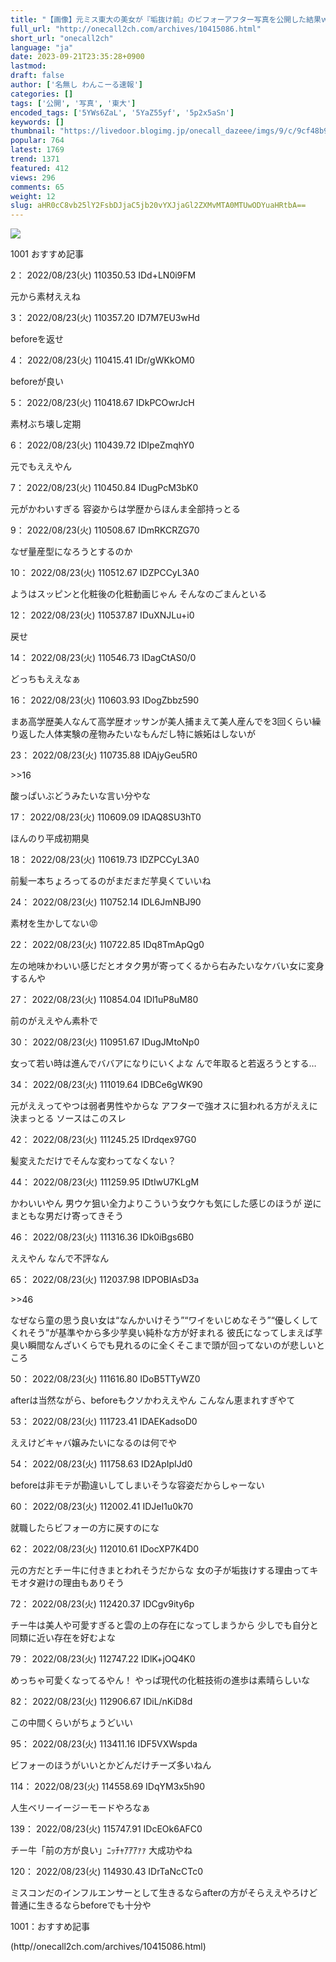 ```yaml
---
title: "【画像】元ミス東大の美女が『垢抜け前』のビフォーアフター写真を公開した結果ｗｗｗｗｗ "
full_url: "http://onecall2ch.com/archives/10415086.html"
short_url: "onecall2ch"
language: "ja"
date: 2023-09-21T23:35:28+0900
lastmod: 
draft: false
author: ['名無し わんこーる速報']
categories: []
tags: ['公開', '写真', '東大']
encoded_tags: ['5YWs6ZaL', '5YaZ55yf', '5p2x5aSn']
keywords: []
thumbnail: "https://livedoor.blogimg.jp/onecall_dazeee/imgs/9/c/9cf48b91-s.jpg"
popular: 764
latest: 1769
trend: 1371
featured: 412
views: 296
comments: 65
weight: 12
slug: aHR0cC8vb25lY2FsbDJjaC5jb20vYXJjaGl2ZXMvMTA0MTUwODYuaHRtbA==
---
```


![](https://livedoor.blogimg.jp/onecall_dazeee/imgs/9/c/9cf48b91-s.jpg)

<div> <p class='name2'> 1001 おすすめ記事</p> <p class='name2'>2： 2022/08/23(火) 110350.53 IDd+LN0i9FM</p><p class='onecall'> 元から素材ええね </p> <p class='name2'>3： 2022/08/23(火) 110357.20 ID7M7EU3wHd</p><p class='onecall'> beforeを返せ </p> <p class='name2'>4： 2022/08/23(火) 110415.41 IDr/gWKkOM0</p><p class='onecall'> beforeが良い </p> <p class='name2'>5： 2022/08/23(火) 110418.67 IDkPCOwrJcH</p><p class='onecall'> 素材ぶち壊し定期 </p> <p class='name2'>6： 2022/08/23(火) 110439.72 IDIpeZmqhY0</p><p class='onecall'> 元でもええやん </p> <p class='name2'>7： 2022/08/23(火) 110450.84 IDugPcM3bK0</p><p class='onecall'> 元がかわいすぎる 容姿からは学歴からほんま全部持っとる </p> <p class='name2'>9： 2022/08/23(火) 110508.67 IDmRKCRZG70</p><p class='onecall'> なぜ量産型になろうとするのか </p> <p class='name2'>10： 2022/08/23(火) 110512.67 IDZPCCyL3A0</p><p class='onecall'> ようはスッピンと化粧後の化粧動画じゃん そんなのごまんといる </p> <p class='name2'>12： 2022/08/23(火) 110537.87 IDuXNJLu+i0</p><p class='onecall'> 戻せ </p> <p class='name2'>14： 2022/08/23(火) 110546.73 IDagCtAS0/0</p><p class='onecall'> どっちもええなぁ </p> <p class='name2'>16： 2022/08/23(火) 110603.93 IDogZbbz590</p><p class='onecall'> まあ高学歴美人なんて高学歴オッサンが美人捕まえて美人産んでを3回くらい繰り返した人体実験の産物みたいなもんだし特に嫉妬はしないが </p> <p class='name2'>23： 2022/08/23(火) 110735.88 IDAjyGeu5R0</p><p class='onecall'> <p class='anchor'>>>16</p> 酸っぱいぶどうみたいな言い分やな </p> <p class='name2'>17： 2022/08/23(火) 110609.09 IDAQ8SU3hT0</p><p class='onecall'> ほんのり平成初期臭 </p> <p class='name2'>18： 2022/08/23(火) 110619.73 IDZPCCyL3A0</p><p class='onecall'> 前髪一本ちょろってるのがまだまだ芋臭くていいね </p> <p class='name2'>24： 2022/08/23(火) 110752.14 IDL6JmNBJ90</p><p class='onecall'> 素材を生かしてない😡 </p> <p class='name2'>22： 2022/08/23(火) 110722.85 IDq8TmApQg0</p><p class='onecall'> 左の地味かわいい感じだとオタク男が寄ってくるから右みたいなケバい女に変身するんや </p> <p class='name2'>27： 2022/08/23(火) 110854.04 IDl1uP8uM80</p><p class='onecall'> 前のがええやん素朴で </p> <p class='name2'>30： 2022/08/23(火) 110951.67 IDugJMtoNp0</p><p class='onecall'> 女って若い時は進んでババアになりにいくよな んで年取ると若返ろうとする… </p> <p class='name2'>34： 2022/08/23(火) 111019.64 IDBCe6gWK90</p><p class='onecall'> 元がええってやつは弱者男性やからな アフターで強オスに狙われる方がええに決まっとる ソースはこのスレ </p> <p class='name2'>42： 2022/08/23(火) 111245.25 IDrdqex97G0</p><p class='onecall'> 髪変えただけでそんな変わってなくない？ </p> <p class='name2'>44： 2022/08/23(火) 111259.95 IDtIwU7KLgM</p><p class='onecall'> かわいいやん 男ウケ狙い全力よりこういう女ウケも気にした感じのほうが 逆にまともな男だけ寄ってきそう </p> <p class='name2'>46： 2022/08/23(火) 111316.36 IDk0iBgs6B0</p><p class='onecall'> ええやん なんで不評なん </p> <p class='name2'>65： 2022/08/23(火) 112037.98 IDPOBIAsD3a</p><p class='onecall'> <p class='anchor'>>>46</p> なぜなら童の思う良い女は“なんかいけそう”“ワイをいじめなそう”“優しくしてくれそう”が基準やから多少芋臭い純朴な方が好まれる 彼氏になってしまえば芋臭い瞬間なんざいくらでも見れるのに全くそこまで頭が回ってないのが悲しいところ </p> <p class='name2'>50： 2022/08/23(火) 111616.80 IDoB5TTyWZ0</p><p class='onecall'> afterは当然ながら、beforeもクソかわええやん こんなん恵まれすぎやて </p> <p class='name2'>53： 2022/08/23(火) 111723.41 IDAEKadsoD0</p><p class='onecall'> ええけどキャバ嬢みたいになるのは何でや </p> <p class='name2'>54： 2022/08/23(火) 111758.63 ID2ApIpIJd0</p><p class='onecall'> beforeは非モテが勘違いしてしまいそうな容姿だからしゃーない </p> <p class='name2'>60： 2022/08/23(火) 112002.41 IDJeI1u0k70</p><p class='onecall'> 就職したらビフォーの方に戻すのにな </p> <p class='name2'>62： 2022/08/23(火) 112010.61 IDocXP7K4D0</p><p class='onecall'> 元の方だとチー牛に付きまとわれそうだからな 女の子が垢抜けする理由ってキモオタ避けの理由もありそう </p> <p class='name2'>72： 2022/08/23(火) 112420.37 IDCgv9ity6p</p><p class='onecall'> チー牛は美人や可愛すぎると雲の上の存在になってしまうから 少しでも自分と同類に近い存在を好むよな </p> <p class='name2'>79： 2022/08/23(火) 112747.22 IDlK+jOQ4K0</p><p class='onecall'> めっちゃ可愛くなってるやん！ やっぱ現代の化粧技術の進歩は素晴らしいな </p> <p class='name2'>82： 2022/08/23(火) 112906.67 IDiL/nKiD8d</p><p class='onecall'> この中間くらいがちょうどいい </p> <p class='name2'>95： 2022/08/23(火) 113411.16 IDF5VXWspda</p><p class='onecall'> ビフォーのほうがいいとかどんだけチーズ多いねん </p> <p class='name2'>114： 2022/08/23(火) 114558.69 IDqYM3x5h90</p><p class='onecall'> 人生ベリーイージーモードやろなぁ </p> <p class='name2'>139： 2022/08/23(火) 115747.91 IDcEOk6AFC0</p><p class='onecall'> チー牛「前の方が良い」ﾆｯﾁｬｱｱｱｧｧ 大成功やね </p> <p class='name2'>120： 2022/08/23(火) 114930.43 IDrTaNcCTc0</p><p class='onecall'> ミスコンだのインフルエンサーとして生きるならafterの方がそらええやろけど普通に生きるならbeforeでも十分や </p> <p class='name2'>1001：おすすめ記事</p> </div>

(http//onecall2ch.com/archives/10415086.html)
